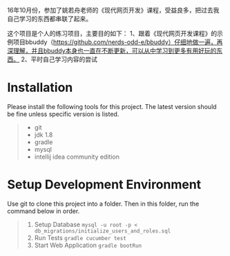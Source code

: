 16年10月份，参加了姚若舟老师的《现代网页开发》课程，受益良多，把过去我自己学习的东西都串联了起来。

这个项目是个人的练习项目，主要目的如下：
1、跟着《现代网页开发课程》的示例项目bbuddy（https://github.com/nerds-odd-e/bbuddy）仔细地做一遍，再深理解，并且bbuddy本身也一直在不断更新，可以从中学习到更多有用好玩的东西。
2、平时自己学习内容的尝试


# Installation
Please install the following tools for this project. The latest version should be fine unless specific version is listed.
>* git
>* jdk 1.8
>* gradle
>* mysql
>* intellij idea community edition

# Setup Development Environment
Use git to clone this project into a folder. Then in this folder, run the command below in order.
>1. Setup Database
`mysql -u root -p < db_migrations/initialize_users_and_roles.sql`
>2. Run Tests
`gradle cucumber test`
>3. Start Web Application
`gradle bootRun`